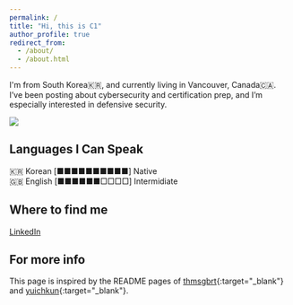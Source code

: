 ```yaml
---
permalink: /
title: "Hi, this is C1"
author_profile: true
redirect_from: 
  - /about/
  - /about.html
---
```


I'm from South Korea🇰🇷, and currently living in Vancouver, Canada🇨🇦.\
I’ve been posting about cybersecurity and certification prep, and I’m especially interested in defensive security.

<img src="https://ghchart.rshah.org/siwonlim" />

Languages I Can Speak
------
🇰🇷 Korean  [■■■■■■■■■■]  Native\
🇬🇧 English  [■■■■■■□□□□]  Intermidiate

Where to find me
------
<a href="https://www.linkedin.com/in/siwon-lim-1502981a2/" target="_blank" class="btn btn--linkedin" title="{{ site.data.ui-text[site.locale].share_on_label | default: 'Share on' }} LinkedIn"><i class="fab fa-linkedin" aria-hidden="true"></i><span> LinkedIn</span></a>

For more info
------
This page is inspired by the README pages of [thmsgbrt](https://github.com/thmsgbrt/thmsgbrt){:target="_blank"} and [yuichkun](https://github.com/yuichkun){:target="_blank"}.